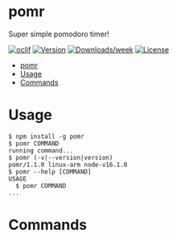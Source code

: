 # pomr

Super simple pomodoro timer!

[![oclif](https://img.shields.io/badge/cli-oclif-brightgreen.svg)](https://oclif.io)
[![Version](https://img.shields.io/npm/v/pomr.svg)](https://npmjs.org/package/pomr)
[![Downloads/week](https://img.shields.io/npm/dw/pomr.svg)](https://npmjs.org/package/pomr)
[![License](https://img.shields.io/npm/l/pomr.svg)](https://github.com/Twitchkidd/pomr/blob/master/package.json)

<!-- toc -->
* [pomr](#pomr)
* [Usage](#usage)
* [Commands](#commands)
<!-- tocstop -->

# Usage

<!-- usage -->
```sh-session
$ npm install -g pomr
$ pomr COMMAND
running command...
$ pomr (-v|--version|version)
pomr/1.1.0 linux-arm node-v16.1.0
$ pomr --help [COMMAND]
USAGE
  $ pomr COMMAND
...
```
<!-- usagestop -->

# Commands

<!-- commands -->

<!-- commandsstop -->
